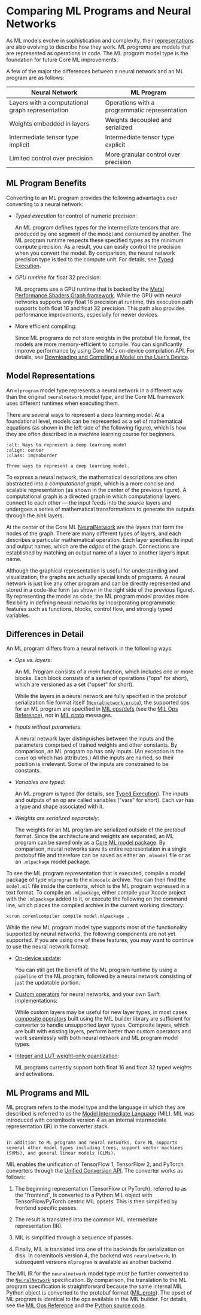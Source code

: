 # Comparing ML Programs and Neural Networks

As ML models evolve in sophistication and complexity, their [representations](#model-representations) are also evolving to describe how they work. _ML programs_ are models that are represented as operations in code. The ML program model type is the foundation for future Core ML improvements.

A few of the major the differences between a neural network and an ML program are as follows:

| Neural Network | ML Program |
| ----------- | ----------- |
| Layers with a computational graph representation | Operations with a programmatic representation |
| Weights embedded in layers | Weights decoupled and serialized |
| Intermediate tensor type implicit | Intermediate tensor type explicit |
| Limited control over precision | More granular control over precision |


## ML Program Benefits

Converting to an ML program provides the following advantages over converting to a neural network:

- _Typed execution_ for control of numeric precision:
    
    An ML program defines types for the intermediate tensors that are produced by one segment of the model and consumed by another. The ML program runtime respects these specified types as the minimum compute precision. As a result, you can easily control the precision when you convert the model. By comparison, the neural network precision type is tied to the compute unit. For details, see [Typed Execution](typed-execution).

- _GPU runtime_ for float 32 precision:
    
    ML programs use a GPU runtime that is backed by the [Metal Performance Shaders Graph framework](https://developer.apple.com/documentation/metalperformanceshadersgraph). While the GPU with neural networks supports only float 16 precision at runtime, this execution path supports both float 16 and float 32 precision. This path also provides performance improvements, especially for newer devices.

- More efficient compiling:
    
    Since ML programs do not store weights in the protobuf file format, the models are more memory-efficient to compile. You can  significantly improve performance by using Core ML's on-device compilation API. For details, see [Downloading and Compiling a Model on the User’s Device](https://developer.apple.com/documentation/coreml/core_ml_api/downloading_and_compiling_a_model_on_the_user_s_device).

## Model Representations

An `mlprogram` model type represents a neural network in a different way than the original `neuralnetwork` model type, and the Core ML framework uses different runtimes when executing them.

There are several ways to represent a deep learning model. At a foundational level, models can be represented as a set of mathematical equations (as shown in the left side of the following figure), which is how they are often described in a machine learning course for beginners.


```{figure} images/model-representations-no-numbers.png
:alt: Ways to represent a deep learning model
:align: center
:class: imgnoborder

Three ways to represent a deep learning model.
```

To express a neural network, the mathematical descriptions are often abstracted into a _computational graph_, which is a more concise and scalable representation (as shown in the center of the previous figure). A computational graph is a directed graph in which computational layers connect to each other — the input feeds into the _source_ layers and undergoes a series of mathematical transformations to generate the outputs through the _sink_ layers. 

At the center of the Core ML [NeuralNetwork](https://apple.github.io/coremltools/mlmodel/Format/NeuralNetwork.html) are the layers that form the nodes of the graph. There are many different types of layers, and each describes a particular mathematical operation. Each layer specifies its input and output names, which are the _edges_ of the graph. Connections are established by matching an output name of a layer to another layer’s input name. 

Although the graphical representation is useful for understanding and visualization, the graphs are actually special kinds of programs. A neural network is just like any other program and can be directly represented and stored in a code-like form (as shown in the right side of the previous figure). By representing the model as code, the ML program model provides more flexibility in defining neural networks by incorporating programmatic features such as functions, blocks, control flow, and strongly typed variables. 

## Differences in Detail

An ML program differs from a neural network in the following ways:

- _Ops vs. layers_:
    
    An ML Program consists of a _main_ function, which includes one or more blocks. Each block consists of a series of operations ("ops" for short), which are versioned as a set ("opset" for short).
    
    While the layers in a neural network are fully specified in the protobuf serialization file format itself ([`Neuralnetwork.proto`](https://github.com/apple/coremltools/blob/main/mlmodel/format/NeuralNetwork.proto)), the supported ops for an ML program are specified in [MIL ops/defs](https://github.com/apple/coremltools/tree/main/coremltools/converters/mil/mil/ops/defs) (see the [MIL Ops Reference](https://apple.github.io/coremltools/source/coremltools.converters.mil.mil.ops.defs.html#mil-ops)), not in [MIL proto](https://github.com/apple/coremltools/blob/main/mlmodel/format/MIL.proto) messages.

- _Inputs without parameters_:
    
    A neural network layer distinguishes between the inputs and the parameters comprised of trained weights and other constants. By comparison, an ML program op has only inputs. (An exception is the `const` op which has attributes.) All the inputs are named, so their position is irrelevant. Some of the inputs are constrained to be constants. 

- _Variables are typed_: 
    
     An ML program is typed (for details, see [Typed Execution](typed-execution)). The inputs and outputs of an op are called variables ("vars" for short). Each var has a type and shape associated with it.

- _Weights are serialized separately_:
    
    The weights for an ML program are serialized outside of the protobuf format. Since the architecture and weights are separated, an ML program can be saved only as a [Core ML model package](https://developer.apple.com/documentation/coreml/core_ml_api/updating_a_model_file_to_a_model_package). By comparison, neural networks save its entire representation in a single protobuf file and therefore can be saved as either an `.mlmodel` file or as an `.mlpackage` model package. 

To see the ML program representation that is executed, compile a model package of type `mlprogram` to the `mlmodelc` archive. You can then find the `model.mil` file inside the contents, which is the ML program expressed in a text format. To compile an `.mlpackage`, either compile your Xcode project with the `.mlpackage` added to it, or execute the following on the command line, which places the compiled archive in the current working directory:

```shell
xcrun coremlcompiler compile model.mlpackage .
```

While the new ML program model type supports most of the functionality supported by neural networks, the following components are not yet supported. If you are using one of these features, you may want to continue to use the neural network format:

- [On-device update](updatable-model-examples):
    
    You can still get the benefit of the ML program runtime by using a `pipeline` of the ML program, followed by a neural network consisting of just the updatable portion.

- [Custom operators](custom-operators) for neural networks, and your own Swift implementations:
    
    While custom layers may be useful for new layer types, in most cases [composite operators](composite-operators) built using the MIL builder library are sufficient for converter to handle unsupported layer types. Composite layers, which are built with existing layers, perform better than custom operators and work seamlessly with both neural network and ML program model types. 

- [Integer and LUT weight-only quantization](quantization-overview):
    
    ML programs currently support both float 16 and float 32 typed weights and activations.


## ML Programs and MIL

ML program refers to the model type and the language in which they are described is referred to as the [Model Intermediate Language](model-intermediate-language) (MIL). MIL was introduced with coremltools version 4 as an internal intermediate representation (IR) in the converter stack. 

```{admonition} Core ML model support

In addition to ML programs and neural networks, Core ML supports several other model types including trees, support vector machines (SVMs), and general linear models (GLMs).
```

MIL enables the unification of TensorFlow 1, TensorFlow 2, and PyTorch converters through the [Unified Conversion API](unified-conversion-api). The converter works as follows: 

1. The beginning representation (TensorFlow or PyTorch), referred to as the "frontend", is converted to a Python MIL object with TensorFlow/PyTorch centric MIL opsets. This is then simplified by frontend specific passes.

2. The result is translated into the common MIL intermediate representation (IR). 

3. MIL is simplified through a sequence of passes. 

4. Finally, MIL is translated into one of the backends for serialization on disk. In coremltools version 4, the backend was `neuralnetwork`. In subsequent versions `mlprogram` is available as another backend.

The MIL IR for the `neuralnetwork` model type must be further converted to the [`NeuralNetwork`](https://apple.github.io/coremltools/mlmodel/Format/NeuralNetwork.html) specification. By comparison, the translation to the ML program specification is straightforward because the same internal MIL Python object is converted to the protobuf format ([MIL.proto](https://github.com/apple/coremltools/blob/main/mlmodel/format/MIL.proto)). The opset of ML program is identical to the ops available in the MIL builder. For details, see the [MIL Ops Reference](https://apple.github.io/coremltools/source/coremltools.converters.mil.mil.ops.defs.html) and the [Python source code](https://github.com/apple/coremltools/tree/main/coremltools/converters/mil/mil/ops/defs).

